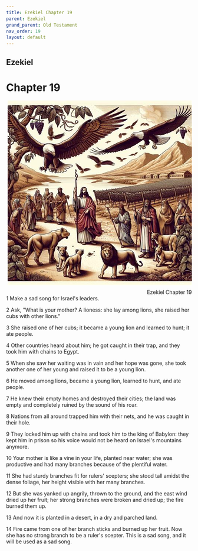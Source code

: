 ```yaml
---
title: Ezekiel Chapter 19
parent: Ezekiel
grand_parent: Old Testament
nav_order: 19
layout: default
---
```


## Ezekiel

# Chapter 19

<div style="clear: both; text-align: right;">
    <img src="/assets/Image/Ezekiel/500/19.jpg" alt="Ezekiel Chapter 19" class="chapter-image" style="max-width: 100%; height: auto; float: right; margin: 0 0 10px 10px; padding-left: 10%;">
    <figcaption style="font-size: 14px;">Ezekiel Chapter 19</figcaption>
</div>
1 Make a sad song for Israel's leaders.

2 Ask, "What is your mother? A lioness: she lay among lions, she raised her cubs with other lions."

3 She raised one of her cubs; it became a young lion and learned to hunt; it ate people.

4 Other countries heard about him; he got caught in their trap, and they took him with chains to Egypt.

5 When she saw her waiting was in vain and her hope was gone, she took another one of her young and raised it to be a young lion.

6 He moved among lions, became a young lion, learned to hunt, and ate people.

7 He knew their empty homes and destroyed their cities; the land was empty and completely ruined by the sound of his roar.

8 Nations from all around trapped him with their nets, and he was caught in their hole.

9 They locked him up with chains and took him to the king of Babylon: they kept him in prison so his voice would not be heard on Israel's mountains anymore.

10 Your mother is like a vine in your life, planted near water; she was productive and had many branches because of the plentiful water.

11 She had sturdy branches fit for rulers' scepters; she stood tall amidst the dense foliage, her height visible with her many branches.

12 But she was yanked up angrily, thrown to the ground, and the east wind dried up her fruit; her strong branches were broken and dried up; the fire burned them up.

13 And now it is planted in a desert, in a dry and parched land.

14 Fire came from one of her branch sticks and burned up her fruit. Now she has no strong branch to be a ruler's scepter. This is a sad song, and it will be used as a sad song.


